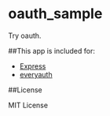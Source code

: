 oauth_sample
============

Try oauth.

##This app is included for:

* [Express](http://expressjs.com/)
* [everyauth](http://everyauth.com/)

##License

MIT License